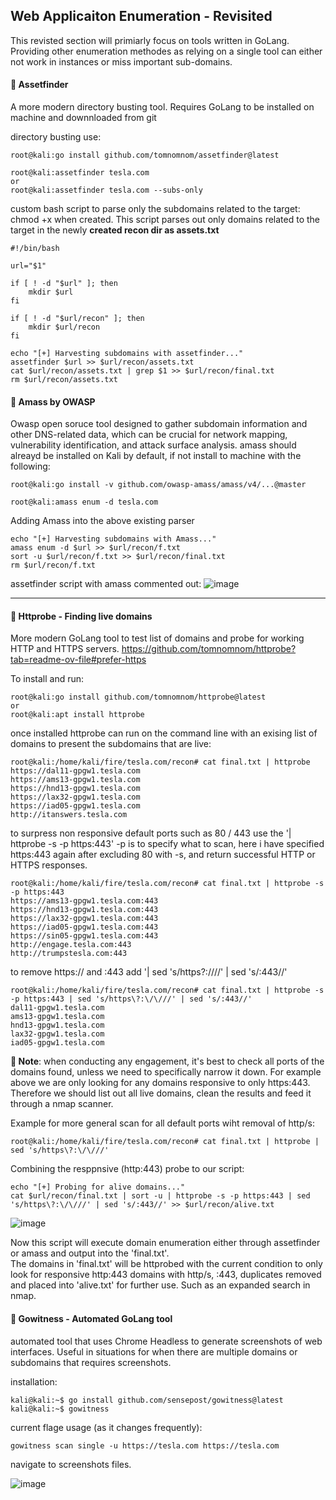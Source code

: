 ## Web Applicaiton Enumeration - Revisited
This revisted section will primiarly focus on tools written in GoLang. Providing other enumeration methodes as relying on a single tool can either not work in instances or miss important sub-domains.

#### 🔴 Assetfinder
A more modern directory busting tool. Requires GoLang to be installed on machine and downnloaded from git 

directory busting use:

    root@kali:go install github.com/tomnomnom/assetfinder@latest

    root@kali:assetfinder tesla.com 
    or
    root@kali:assetfinder tesla.com --subs-only

custom bash script to parse only the subdomains related to the target:  
chmod +x when created. This script parses out only domains related to the target in the newly **created recon dir as assets.txt**

    #!/bin/bash
    
    url="$1"
    
    if [ ! -d "$url" ]; then
        mkdir $url
    fi
    
    if [ ! -d "$url/recon" ]; then
        mkdir $url/recon
    fi
    
    echo "[+] Harvesting subdomains with assetfinder..."
    assetfinder $url >> $url/recon/assets.txt
    cat $url/recon/assets.txt | grep $1 >> $url/recon/final.txt
    rm $url/recon/assets.txt

#### 🔴 Amass by OWASP
Owasp open soruce tool designed to gather subdomain information and other DNS-related data, which can be crucial for network mapping, vulnerability identification, and attack surface analysis. amass should alreayd be installed on Kali by default, if not install to machine with the following:

    root@kali:go install -v github.com/owasp-amass/amass/v4/...@master

    root@kali:amass enum -d tesla.com

Adding Amass into the above existing parser

    echo "[+] Harvesting subdomains with Amass..."
    amass enum -d $url >> $url/recon/f.txt
    sort -u $url/recon/f.txt >> $url/recon/final.txt
    rm $url/recon/f.txt

assetfinder script with amass commented out:
![image](https://github.com/user-attachments/assets/302fe96d-6599-4663-8040-565d4dc11103)

---

#### 🔴 Httprobe - Finding live domains  
More modern GoLang tool to test list of domains and probe for working HTTP and HTTPS servers. <https://github.com/tomnomnom/httprobe?tab=readme-ov-file#prefer-https> 

To install and run:  

    root@kali:go install github.com/tomnomnom/httprobe@latest
    or
    root@kali:apt install httprobe

once installed httprobe can run on the command line with an exising list of domains to present the subdomains that are live:  

    root@kali:/home/kali/fire/tesla.com/recon# cat final.txt | httprobe
    https://dal11-gpgw1.tesla.com
    https://ams13-gpgw1.tesla.com
    https://hnd13-gpgw1.tesla.com
    https://lax32-gpgw1.tesla.com
    https://iad05-gpgw1.tesla.com
    http://itanswers.tesla.com

to surpress non responsive default ports such as 80 / 443 use the '| httprobe -s -p https:443' -p is to specify what to scan, here i have specified https:443 again after excluding 80 with -s, and return successful HTTP or HTTPS responses.  

    root@kali:/home/kali/fire/tesla.com/recon# cat final.txt | httprobe -s -p https:443
    https://ams13-gpgw1.tesla.com:443
    https://hnd13-gpgw1.tesla.com:443
    https://lax32-gpgw1.tesla.com:443
    https://iad05-gpgw1.tesla.com:443
    https://sin05-gpgw1.tesla.com:443
    http://engage.tesla.com:443
    http://trumpstesla.com:443
    
to remove https:// and :443 add '| sed 's/https\?:\/\///' | sed 's/:443//'  

    root@kali:/home/kali/fire/tesla.com/recon# cat final.txt | httprobe -s -p https:443 | sed 's/https\?:\/\///' | sed 's/:443//'
    dal11-gpgw1.tesla.com
    ams13-gpgw1.tesla.com
    hnd13-gpgw1.tesla.com
    lax32-gpgw1.tesla.com
    iad05-gpgw1.tesla.com

**🔵 Note**: when conducting any engagement, it's best to check all ports of the domains found, unless we need to specifically narrow it down. For example above we are only looking for any domains responsive to only https:443. Therefore we should list out all live domains, clean the results and feed it through a nmap scanner.  

Example for more general scan for all default ports wiht removal of http/s:

    root@kali:/home/kali/fire/tesla.com/recon# cat final.txt | httprobe | sed 's/https\?:\/\///'

Combining the resppnsive (http:443) probe to our script:  

    echo "[+] Probing for alive domains..."
    cat $url/recon/final.txt | sort -u | httprobe -s -p https:443 | sed 's/https\?:\/\///' | sed 's/:443//' >> $url/recon/alive.txt

![image](https://github.com/user-attachments/assets/f9d893fb-40ff-47fc-bad3-b0bcc9b6aab2)

Now this script will execute domain enumeration either through assetfinder or amass and output into the 'final.txt'.  
The domains in 'final.txt' will be httprobed with the current condition to only look for responsive http:443 domains with http/s, :443, duplicates removed and placed into 'alive.txt' for further use. Such as an expanded search in nmap.  

#### 🔴 Gowitness - Automated GoLang tool 
automated tool that uses Chrome Headless to generate screenshots of web interfaces. Useful in situations for when there are multiple domains or subdomains that requires screenshots.

installation:

    kali@kali:~$ go install github.com/sensepost/gowitness@latest
    kali@kali:~$ gowitness

current flage usage (as it changes frequently):  

    gowitness scan single -u https://tesla.com https://tesla.com
navigate to screenshots files.  

![image](https://github.com/user-attachments/assets/c02bffbc-d08f-4e10-976c-21b425e25e09)

